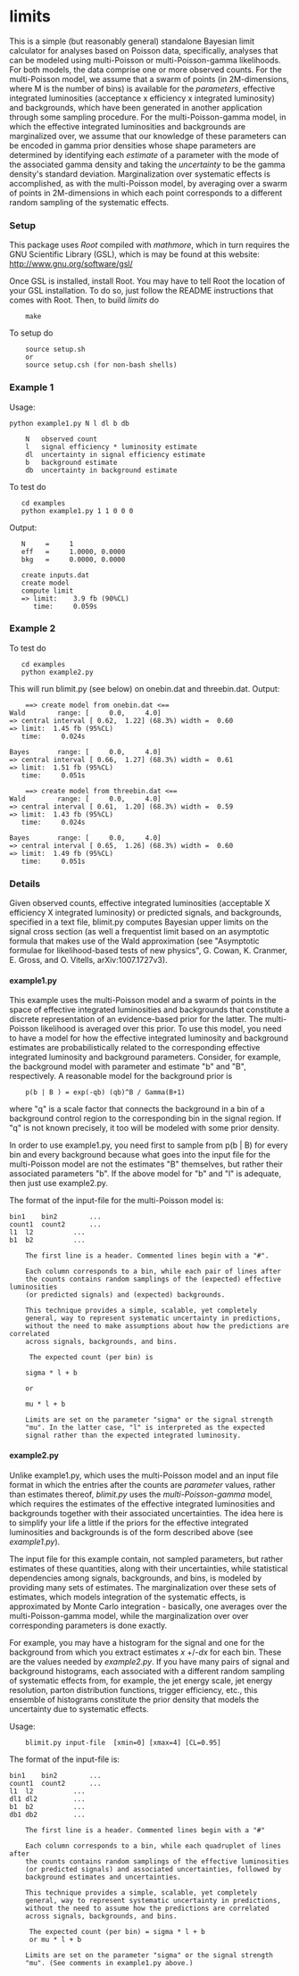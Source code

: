 # limits
This is a simple (but reasonably general) standalone Bayesian limit calculator for analyses based on Poisson data, specifically, analyses that can be modeled using multi-Poisson or multi-Poisson-gamma likelihoods. For both models, the data comprise one or more observed counts. For the multi-Poisson model, we assume that a swarm of points (in 2M-dimensions, where M is the number of bins) is available for the *parameters*, effective integrated luminosities (acceptance x efficiency x integrated luminosity) and backgrounds, which have been generated in another application through some sampling procedure. For the multi-Poisson-gamma model, in which the effective integrated luminosities and backgrounds are marginalized over, we assume that our knowledge of these parameters can be encoded in gamma prior densities whose shape parameters are determined by identifying each *estimate* of a parameter with the mode of the associated gamma density and taking the *uncertainty* to be the gamma density's standard deviation. Marginalization over systematic effects is accomplished, as with the multi-Poisson model, by averaging over a swarm of points in 2M-dimensions in which each point corresponds to a different random sampling of the systematic effects.

### Setup
This package uses *Root* compiled with *mathmore*, which in turn requires the GNU Scientific Library (GSL), which is may be found at this website: http://www.gnu.org/software/gsl/

Once GSL is installed, install Root. You may have to tell Root the location of your GSL installation. To do so, just follow the README instructions that comes with Root. Then, to build _limits_ do
```
	make
```
  
To setup do
```
	source setup.sh
	or
	source setup.csh (for non-bash shells)
```
### Example 1
Usage:
```
python example1.py N l dl b db

	N	observed count
	l	signal efficiency * luminosity estimate
	dl	uncertainty in signal efficiency estimate
	b	background estimate
	db	uncertainty in background estimate
  ```
To test do
```
   cd examples
   python example1.py 1 1 0 0 0
   ```
  
Output:
```
   N     =     1
   eff   =     1.0000, 0.0000 
   bkg 	 =     0.0000, 0.0000

   create inputs.dat
   create model
   compute limit
   => limit:    3.9 fb (90%CL)
      time:     0.059s
   ```


### Example 2
To test do
```
   cd examples
   python example2.py
   ```
This will run blimit.py (see below) on onebin.dat and threebin.dat.
Output:
```
	==> create model from onebin.dat <==
Wald		range: [     0.0,     4.0]
=> central interval [ 0.62,  1.22] (68.3%) width =  0.60
=> limit:  1.45 fb (95%CL)
   time:     0.024s

Bayes		range: [     0.0,     4.0]
=> central interval [ 0.66,  1.27] (68.3%) width =  0.61
=> limit:  1.51 fb (95%CL)
   time:     0.051s

	==> create model from threebin.dat <==
Wald		range: [     0.0,     4.0]
=> central interval [ 0.61,  1.20] (68.3%) width =  0.59
=> limit:  1.43 fb (95%CL)
   time:     0.024s

Bayes		range: [     0.0,     4.0]
=> central interval [ 0.65,  1.26] (68.3%) width =  0.60
=> limit:  1.49 fb (95%CL)
   time:     0.051s
```

### Details
Given observed counts, effective integrated luminosities (acceptable X
efficiency X integrated luminosity)
or predicted signals,
and backgrounds, specified in a text file, blimit.py  computes
Bayesian upper limits on the signal cross section (as well a
frequentist limit based on an asymptotic formula that makes use of the
Wald approximation (see "Asymptotic formulae for likelihood-based
tests of new physics", G. Cowan, K. Cranmer, E. Gross, and O. Vitells,
arXiv:1007.1727v3).

#### example1.py
This example uses the multi-Poisson model and a swarm of points in the
space of effective integrated luminosities and backgrounds that
constitute a discrete representation of an evidence-based prior for
the latter. The multi-Poisson
likelihood is averaged over this prior. To use this model, you need to
have a model for how the effective integrated luminosity and
background estimates are probabilistically related to the
corresponding effective integrated luminosity and background
parameters.  Consider, for example, the background model with parameter and
estimate "b" and "B", respectively. A reasonable model
for the background prior is 
```
	p(b | B ) = exp(-qb) (qb)^B / Gamma(B+1) 
```
where "q" is a scale factor that connects the background in a bin of a
 background control region to the corresponding bin in the signal
 region.  If "q" is not known precisely, it too will be modeled with
 some prior density.

In order to use example1.py, you need first to sample from p(b |
B) for every bin and every background because what goes into the input
file for the multi-Poisson model are not the estimates "B" themselves, but
rather their associated parameters "b". If the above model for "b" and
"l" is adequate, then just use example2.py.

The format of the input-file for the multi-Poisson model is:
```
bin1	bin2     	...
count1	count2 		...
l1	l2         	...
b1	b2        	...
	
    The first line is a header. Commented lines begin with a "#".
    
    Each column corresponds to a bin, while each pair of lines after
    the counts contains random samplings of the (expected) effective luminosities
	(or predicted signals) and (expected) backgrounds. 

    This technique provides a simple, scalable, yet completely
    general, way to represent systematic uncertainty in predictions,
    without the need to make assumptions about how the predictions are correlated
	across signals, backgrounds, and bins.
     
     The expected count (per bin) is

	sigma * l + b

	or

	mu * l + b

	Limits are set on the parameter "sigma" or the signal strength
	"mu". In the latter case, "l" is interpreted as the expected
	signal rather than the expected integrated luminosity.
```


#### example2.py
Unlike example1.py, which uses the
multi-Poisson model and an input file format in which the entries
after the counts are _parameter_ values, rather than estimates thereof,
_blimit.py_ uses the _multi-Poisson-gamma_ model, which requires the
estimates of the effective integrated luminosities and backgrounds
together with their associated uncertainties. The idea here is to
simplify your life a little if the priors for the effective integrated
luminosities and backgrounds is of the form described above (see 
*example1.py*).

The input file for this example contain, not sampled parameters, but rather 
estimates of these quantities, along with their uncertainties, while
statistical dependencies  among
signals, backgrounds, and bins, is modeled by providing many sets of
estimates. The marginalization over these sets of estimates, which
models
integration of the systematic effects, is
approximated by Monte Carlo integration - basically, one
averages over the multi-Poisson-gamma model, while the marginalization
over over  corresponding parameters is done exactly. 

For example, you may have a histogram for the signal and one for the
background from which you extract estimates _x_ +/-_dx_ for each bin. These are
the values needed by _example2.py_. If you have many pairs of signal and
background histograms, each associated with a different random
sampling of systematic effects from, for example, the jet energy scale, jet energy
resolution, parton distribution functions, trigger efficiency, etc.,
this ensemble of histograms constitute the prior density that models
the uncertainty due to systematic effects.

Usage:
```
    blimit.py input-file  [xmin=0] [xmax=4] [CL=0.95]
```

The format of the input-file is:
```
bin1	bin2     	...
count1	count2 		...
l1	l2         	...
dl1	dl2       	...
b1	b2        	...
db1	db2       	...
	
    The first line is a header. Commented lines begin with a "#"
    
    Each column corresponds to a bin, while each quadruplet of lines after
    the counts contains random samplings of the effective luminosities
	(or predicted signals) and associated uncertainties, followed by
	background estimates and uncertainties. 

    This technique provides a simple, scalable, yet completely
    general, way to represent systematic uncertainty in predictions,
    without the need to assume how the predictions are correlated
	across signals, backgrounds, and bins.
     
     The expected count (per bin) = sigma * l + b
	 or mu * l + b

	Limits are set on the parameter "sigma" or the signal strength
	"mu". (See comments in example1.py above.)
```
